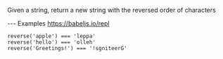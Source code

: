 Given a string, return a new string with the reversed
order of characters

--- Examples https://babeljs.io/repl
```
reverse('apple') === 'leppa'
reverse('hello') === 'olleh'
reverse('Greetings!') === '!sgniteerG'
```